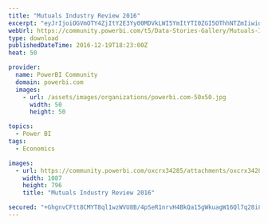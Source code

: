 ```yaml
---
title: "Mutuals Industry Review 2016"
excerpt: "eyJrIjoiOGVmOTY4ZjItY2E3Yy00MDVkLWI5YmItYTI0ZGI5OThhNTZmIiwidCI6ImViOWExMWM5LTJiMTctNDMzZi1hOTJhLTA4MjQ0OGVlZGVlZiJ9"
webUrl: https://community.powerbi.com/t5/Data-Stories-Gallery/Mutuals-Industry-Review-2016/m-p/104217
type: download
publishedDateTime: 2016-12-19T18:23:00Z
heat: 50

provider:
  name: PowerBI Community
  domain: powerbi.com
  images:
    - url: /assets/images/organizations/powerbi.com-50x50.jpg
      width: 50
      height: 50

topics:
  - Power BI
tags:
  - Economics

images:
  - url: https://community.powerbi.com/oxcrx34285/attachments/oxcrx34285/DataStoriesGallery/512/1/Mutuals%20dashboard.JPG
    width: 1087
    height: 796
    title: "Mutuals Industry Review 2016"

secured: "+GhgnvCFtt8CMYT8ql1wzWVU8B/4pSeR1nrvH4BkQa15gWkuagW16Ql7q28i8xzHMmNIFILzSyy6YKt4VIC950X7yXvp90dpNMYa2EodPexuhlv5Iw4EEYZbtppy0lt7kUteLyGGfeKk88P0TOrCAS7MQ/ipqlR00QX877CqSlPknk9CVwx+CU4ZSLRbKJyjDJ/XCLt9sOZ7L68QAJdVqB9EtZ44+NvToHn9EkNNWPurzCtHxiDQqvqRZqkBYne/l82/SIncGGR20aMFOOp0xk3PR60O9UciV1ZvKV3NRTrBEq8Lmdsq7h6Ugvk2Z903X5eU55srmn4iR3B6/aqUSiCX+Q4+Tn5tjWG6TJd6gR9mTqwNS+d4BO1ECDFrjceY;hOnVlhGPbJ5SRuH5YIgqYQ=="
---
```


